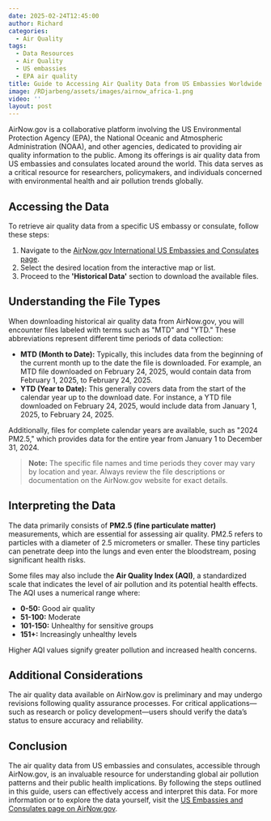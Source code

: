 ```yaml
---
date: 2025-02-24T12:45:00
author: Richard
categories:
  - Air Quality
tags:
  - Data Resources
  - Air Quality
  - US embassies
  - EPA air quality
title: Guide to Accessing Air Quality Data from US Embassies Worldwide
image: /RDjarbeng/assets/images/airnow_africa-1.png
video: ''
layout: post
---
```

AirNow.gov is a collaborative platform involving the US Environmental Protection Agency (EPA), the National Oceanic and Atmospheric Administration (NOAA), and other agencies, dedicated to providing air quality information to the public. Among its offerings is air quality data from US embassies and consulates located around the world. This data serves as a critical resource for researchers, policymakers, and individuals concerned with environmental health and air pollution trends globally.

## Accessing the Data

To retrieve air quality data from a specific US embassy or consulate, follow these steps:

1. Navigate to the [AirNow.gov International US Embassies and Consulates page](https://www.airnow.gov/international/us-embassies-and-consulates/).
2. Select the desired location from the interactive map or list.
3. Proceed to the **'Historical Data'** section to download the available files.

## Understanding the File Types

When downloading historical air quality data from AirNow.gov, you will encounter files labeled with terms such as "MTD" and "YTD." These abbreviations represent different time periods of data collection:

- **MTD (Month to Date):** Typically, this includes data from the beginning of the current month up to the date the file is downloaded. For example, an MTD file downloaded on February 24, 2025, would contain data from February 1, 2025, to February 24, 2025.
- **YTD (Year to Date):** This generally covers data from the start of the calendar year up to the download date. For instance, a YTD file downloaded on February 24, 2025, would include data from January 1, 2025, to February 24, 2025.

Additionally, files for complete calendar years are available, such as "2024 PM2.5," which provides data for the entire year from January 1 to December 31, 2024.

> **Note:** The specific file names and time periods they cover may vary by location and year. Always review the file descriptions or documentation on the AirNow.gov website for exact details.

## Interpreting the Data

The data primarily consists of **PM2.5 (fine particulate matter)** measurements, which are essential for assessing air quality. PM2.5 refers to particles with a diameter of 2.5 micrometers or smaller. These tiny particles can penetrate deep into the lungs and even enter the bloodstream, posing significant health risks.

Some files may also include the **Air Quality Index (AQI)**, a standardized scale that indicates the level of air pollution and its potential health effects. The AQI uses a numerical range where:

- **0-50:** Good air quality
- **51-100:** Moderate
- **101-150:** Unhealthy for sensitive groups
- **151+:** Increasingly unhealthy levels

Higher AQI values signify greater pollution and increased health concerns.

## Additional Considerations

The air quality data available on AirNow.gov is preliminary and may undergo revisions following quality assurance processes. For critical applications—such as research or policy development—users should verify the data’s status to ensure accuracy and reliability.

## Conclusion

The air quality data from US embassies and consulates, accessible through AirNow.gov, is an invaluable resource for understanding global air pollution patterns and their public health implications. By following the steps outlined in this guide, users can effectively access and interpret this data. For more information or to explore the data yourself, visit the [US Embassies and Consulates page on AirNow.gov](https://www.airnow.gov/international/us-embassies-and-consulates/).
